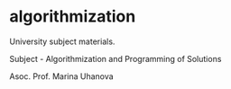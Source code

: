 # algorithmization
University subject materials.

Subject - Algorithmization and Programming of Solutions

Asoc. Prof. Marina Uhanova
